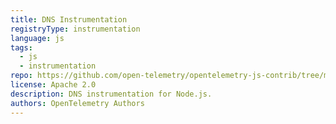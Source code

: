 ```yaml
---
title: DNS Instrumentation
registryType: instrumentation
language: js
tags:
  - js
  - instrumentation
repo: https://github.com/open-telemetry/opentelemetry-js-contrib/tree/main/plugins/node/opentelemetry-instrumentation-dns
license: Apache 2.0
description: DNS instrumentation for Node.js.
authors: OpenTelemetry Authors
---
```

